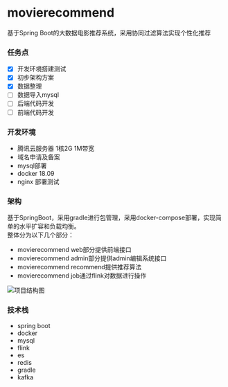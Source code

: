 # movierecommend
基于Spring Boot的大数据电影推荐系统，采用协同过滤算法实现个性化推荐

### 任务点
- [x] 开发环境搭建测试
- [x] 初步架构方案
- [x] 数据整理
- [ ] 数据导入mysql
- [ ] 后端代码开发
- [ ] 前端代码开发

### 开发环境
* 腾讯云服务器 1核2G 1M带宽
* 域名申请及备案
* mysql部署
* docker 18.09
* nginx 部署测试

### 架构
基于SpringBoot，采用gradle进行包管理，采用docker-compose部署，实现简单的水平扩容和负载均衡。  
整体分为以下几个部分：  
* movierecommend web部分提供前端接口
* movierecommend admin部分提供admin编辑系统接口
* movierecommend recommend提供推荐算法
* movierecommend job通过flink对数据进行操作

![项目结构图](http://ydschool-online.nos.netease.com/1582746970143Snipaste_2020-02-26_22-19-39.png)

### 技术栈
* spring boot
* docker
* mysql
* flink
* es
* redis
* gradle
* kafka


